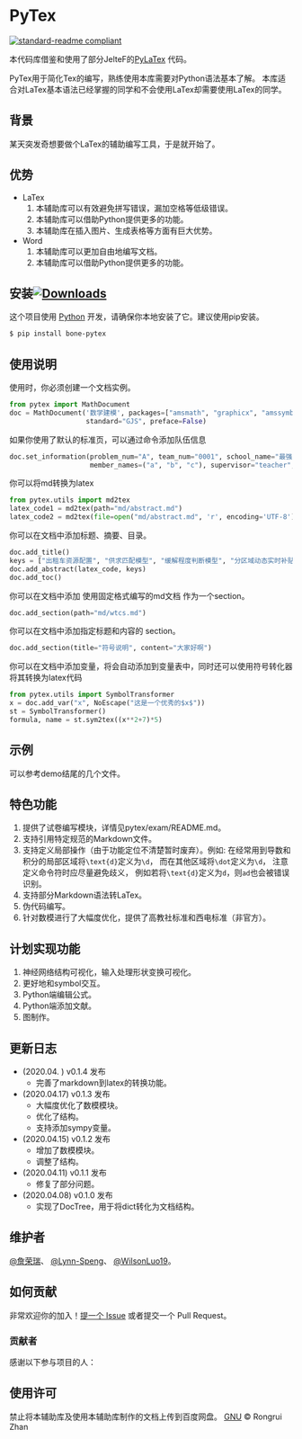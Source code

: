 # PyTex

[![standard-readme compliant](https://img.shields.io/badge/readme%20style-standard-brightgreen.svg?style=flat-square)](https://github.com/RichardLitt/standard-readme)

本代码库借鉴和使用了部分JelteF的[PyLaTex](https://github.com/JelteF/PyLaTeX) 代码。

PyTex用于简化Tex的编写，熟练使用本库需要对Python语法基本了解。
本库适合对LaTex基本语法已经掌握的同学和不会使用LaTex却需要使用LaTex的同学。

## 背景

某天突发奇想要做个LaTex的辅助编写工具，于是就开始了。

## 优势
- LaTex
    1. 本辅助库可以有效避免拼写错误，漏加空格等低级错误。
    2. 本辅助库可以借助Python提供更多的功能。
    3. 本辅助库在插入图片、生成表格等方面有巨大优势。
- Word
    1. 本辅助库可以更加自由地编写文档。
    2. 本辅助库可以借助Python提供更多的功能。

## 安装[![Downloads](https://pepy.tech/badge/bone-pytex)](https://pepy.tech/project/bone-pytex)

这个项目使用 [Python](https://www.python.org/downloads/) 开发，请确保你本地安装了它。建议使用pip安装。

```sh
$ pip install bone-pytex
```

## 使用说明

使用时，你必须创建一个文档实例。

```python
from pytex import MathDocument
doc = MathDocument('数学建模', packages=["amsmath", "graphicx", "amssymb", "cite"],
                   standard="GJS", preface=False)
```

如果你使用了默认的标准页，可以通过命令添加队伍信息

```python
doc.set_information(problem_num="A", team_num="0001", school_name="最强大学",
                    member_names=("a", "b", "c"), supervisor="teacher", date=(2020, 4, 20))
```

你可以将md转换为latex

```python
from pytex.utils import md2tex
latex_code1 = md2tex(path="md/abstract.md")
latex_code2 = md2tex(file=open("md/abstract.md", 'r', encoding='UTF-8'))
```

你可以在文档中添加标题、摘要、目录。

```python
doc.add_title()
keys = ["出租车资源配置", "供求匹配模型", "缓解程度判断模型", "分区域动态实时补贴方案"]
doc.add_abstract(latex_code, keys)
doc.add_toc()
```

你可以在文档中添加 使用固定格式编写的md文档 作为一个section。

```python
doc.add_section(path="md/wtcs.md")
```

你可以在文档中添加指定标题和内容的 section。

```python
doc.add_section(title="符号说明", content="大家好啊")
```

你可以在文档中添加变量，将会自动添加到变量表中，同时还可以使用符号转化器将其转换为latex代码

```python
from pytex.utils import SymbolTransformer
x = doc.add_var("x", NoEscape("这是一个优秀的$x$"))
st = SymbolTransformer()
formula, name = st.sym2tex((x**2+7)*5)
```

## 示例

可以参考demo结尾的几个文件。

## 特色功能
1. 提供了试卷编写模块，详情见pytex/exam/README.md。
2. 支持引用特定规范的Markdown文件。
3. 支持定义局部操作（由于功能定位不清楚暂时废弃）。例如:
   在经常用到导数和积分的局部区域将`\text{d}`定义为`\d`，
   而在其他区域将`\dot`定义为`\d`，
   注意定义命令符时应尽量避免歧义，
   例如若将`\text{d}`定义为`d`，则`ad`也会被错误识别。
4. 支持部分Markdown语法转LaTex。
5. 伪代码编写。
6. 针对数模进行了大幅度优化，提供了高教社标准和西电标准（非官方）。

## 计划实现功能
1. 神经网络结构可视化，输入处理形状变换可视化。
2. 更好地和symbol交互。
3. Python端编辑公式。
3. Python端添加文献。
4. 图制作。

## 更新日志
- (2020.04. ) v0.1.4 发布
    - 完善了markdown到latex的转换功能。
- (2020.04.17) v0.1.3 发布
    - 大幅度优化了数模模块。
    - 优化了结构。
    - 支持添加sympy变量。
- (2020.04.15) v0.1.2 发布
    - 增加了数模模块。
    - 调整了结构。
- (2020.04.11) v0.1.1 发布
    - 修复了部分问题。
- (2020.04.08) v0.1.0 发布
    - 实现了DocTree，用于将dict转化为文档结构。

## 维护者

[@詹荣瑞](https://github.com/tczrr1999)、
[@Lynn-Speng](https://github.com/Lynn-Speng)、
[@WilsonLuo19](https://github.com/WilsonLuo19)。

## 如何贡献

非常欢迎你的加入！[提一个 Issue](https://github.com/tczrr1999/pytex/issues/new) 或者提交一个 Pull Request。

### 贡献者

感谢以下参与项目的人：


## 使用许可

禁止将本辅助库及使用本辅助库制作的文档上传到百度网盘。
[GNU](LICENSE) © Rongrui Zhan
